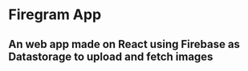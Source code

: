 # Firegram App

## An web app made on React using Firebase as Datastorage to upload and fetch images
